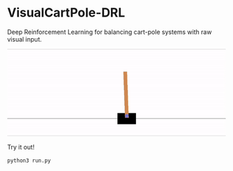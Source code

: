 # VisualCartPole-DRL

Deep Reinforcement Learning for balancing cart-pole systems with raw visual input.

![gif](https://github.com/ruke1ire/VisualCartPole-DRL/blob/master/img/AC-RM.gif "Actor Critic with Replay Memory")

Try it out!

```console
python3 run.py
```
